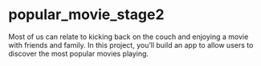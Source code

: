 # popular_movie_stage2
Most of us can relate to kicking back on the couch and enjoying a movie with friends and family. In this project, you’ll build an app to allow users to discover the most popular movies playing.

